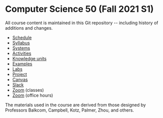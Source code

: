 # Computer Science 50 (Fall 2021 S1)

All course content is maintained in this Git repository -- including history of additions and changes.

* [Schedule](logistics/syllabus.md#schedule)
* [Syllabus](logistics/syllabus.md)
* [Systems](logistics/systems.md)
* [Activities](activities/README.md)
* [Knowledge units](knowledge/README.md)
* [Examples](https://github.com/CS50Dartmouth21FS1/examples)
* [Labs](labs/README.md)
* [Project](project/README.md)
* [Canvas](https://canvas.dartmouth.edu/courses/49179)
* [Slack]({{slack}})
* [Zoom]({{zoom-class}}) (classes)
* [Zoom]({{zoom-hours}}) (office hours)

The materials used in the course are derived from those designed by
Professors Balkcom, Campbell, Kotz, Palmer, Zhou, and others.
